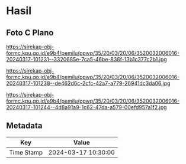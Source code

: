 # Hasil

## Foto C Plano

https://sirekap-obj-formc.kpu.go.id/e9b4/pemilu/ppwp/35/20/03/20/06/3520032006016-20240317-101231--3320685e-7ca5-46be-836f-13b1c377c2b1.jpg

https://sirekap-obj-formc.kpu.go.id/e9b4/pemilu/ppwp/35/20/03/20/06/3520032006016-20240317-101238--de462d6c-2cfc-42a7-a779-26941dc3da06.jpg

https://sirekap-obj-formc.kpu.go.id/e9b4/pemilu/ppwp/35/20/03/20/06/3520032006016-20240317-101244--4d8a91a9-1c62-47da-a579-00efd957a1f2.jpg


## Metadata

| Key        | Value               |
| ---------- | ------------------- |
| Time Stamp | 2024-03-17 10:30:00 |



